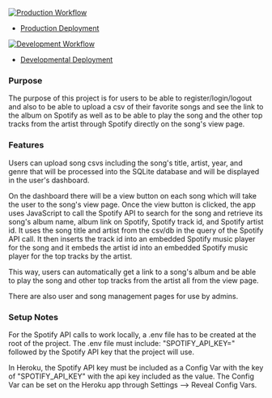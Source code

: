 [![Production Workflow](https://img.shields.io/github/workflow/status/tlr24/IS219-project4/Production%20Workflow%201?label=Production%20Workflow%201&logo=github)](https://github.com/tlr24/IS219-project4/actions/workflows/prod.yml)

* [Production Deployment](https://tlr24-is219-prod4.herokuapp.com/)


[![Development Workflow](https://img.shields.io/github/workflow/status/tlr24/IS219-project4/Development%20Workflow%203.8?label=Development%20Workflow%203.8&logo=github)](https://github.com/tlr24/IS219-project4/actions/workflows/dev.yml)

* [Developmental Deployment](https://tlr24-is219-dev4.herokuapp.com/)

### Purpose
The purpose of this project is for users to be able to register/login/logout and also to be able to upload a csv of their favorite songs and see the link to the album on Spotify as well as to be able to play the song and the other top tracks from the artist through Spotify directly on the song's view page.

### Features
Users can upload song csvs including the song's title, artist, year, and genre that will be processed into the SQLite database and will be displayed in the user's dashboard. 

On the dashboard there will be a view button on each song which will take the user to the song's view page. Once the view button is clicked, the app uses JavaScript to call the Spotify API to search for the song and retrieve its song's album name, album link on Spotify, Spotify track id, and Spotify artist id. It uses the song title and artist from the csv/db in the query of the Spotify API call. It then inserts the track id into an embedded Spotify music player for the song and it embeds the artist id into an embedded Spotify music player for the top tracks by the artist.

This way, users can automatically get a link to a song's album and be able to play the song and other top tracks from the artist all from the view page.

There are also user and song management pages for use by admins.

### Setup Notes
For the Spotify API calls to work locally, a .env file has to be created at the root of the project. The .env file must include: "SPOTIFY_API_KEY=" followed by the Spotify API key that the project will use.

In Heroku, the Spotify API key must be included as a Config Var with the key of "SPOTIFY_API_KEY" with the api key included as the value. The Config Var can be set on the Heroku app through Settings --> Reveal Config Vars.
